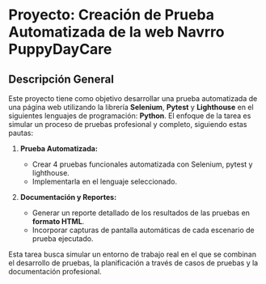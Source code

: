 # Proyecto: Creación de Prueba Automatizada de la web Navrro PuppyDayCare

## Descripción General
Este proyecto tiene como objetivo desarrollar una prueba automatizada de una página web utilizando la librería **Selenium**, **Pytest** y **Lighthouse** en el siguientes lenguajes de programación: **Python**. El enfoque de la tarea es simular un proceso de pruebas profesional y completo, siguiendo estas pautas:

1. **Prueba Automatizada:**
   - Crear 4 pruebas funcionales automatizada con Selenium, pytest y lighthouse.
   - Implementarla en el lenguaje seleccionado.


2. **Documentación y Reportes:**
   - Generar un reporte detallado de los resultados de las pruebas en **formato HTML**.
   - Incorporar capturas de pantalla automáticas de cada escenario de prueba ejecutado.

Esta tarea busca simular un entorno de trabajo real en el que se combinan el desarrollo de pruebas, la planificación a través de casos de pruebas y la documentación profesional.
